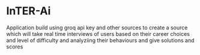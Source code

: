# InTER-Ai
Application build using groq api key and other sources to create a source which will take real time interviews of users based on their career choices and level of difficulty and analyziing their behaviours and give solutions and scores
